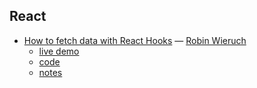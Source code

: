 ## React

- [How to fetch data with React Hooks](https://www.robinwieruch.de/react-hooks-fetch-data/) — [Robin Wieruch](https://www.robinwieruch.de/)
  - [live demo](https://codesandbox.io/s/btioug)
  - [code](./src/How-to-fetch-data-with-React-Hooks/code.jsx) 
  - [notes](./src/How-to-fetch-data-with-React-Hooks/notes.md) 
  
